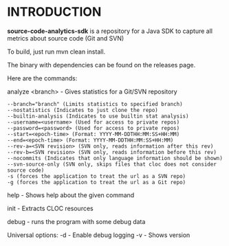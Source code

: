 # INTRODUCTION
__source-code-analytics-sdk__ is a repository for a Java SDK to capture all metrics about source code (Git and SVN)

To build, just run mvn clean install.

The binary with dependencies can be found on the releases page.

Here are the commands:


  analyze &lt;branch&gt; - Gives statistics for a Git/SVN repository
  
    --branch="branch" (Limits statistics to specified branch)
    --nostatistics (Indicates to just clone the repo)
    --builtin-analysis (Indicates to use builtin stat analysis)
    --username=<username> (Used for access to private repos)
    --password=<password> (Used for access to private repos)
    --start=<epoch-time> (Format: YYYY-MM-DDTHH:MM:SS+HH:MM)
    --end=<epoch-time> (Format: YYYY-MM-DDTHH:MM:SS+HH:MM)
    --rev-a=<SVN revision> (SVN only, reads information after this rev)
    --rev-b=<SVN revision> (SVN only, reads information before this rev)
    --nocommits (Indicates that only language information should be shown)
    --svn-source-only (SVN only, skips files that cloc does not consider source code)
    -s (forces the application to treat the url as a SVN repo)
    -g (forces the application to treat the url as a Git repo)


  help <command> - Shows help about the given command

  init  - Extracts CLOC resources

  debug - runs the program with some debug data

Universal options:
  -d    - Enable debug logging
  -v    - Shows version

